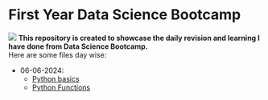 # First Year Data Science Bootcamp
![](https://www.inteliment.com/wp-content/uploads/2021/05/37-The-Techniques-Team-and-Tools-for-Effective-Data-Science.jpg)
**This repository is created to showcase the daily revision and learning I have done from Data Science Bootcamp.**
<br>
Here are some files day wise:
- 06-06-2024:
    - [Python basics](06-06-2024/Python_basics.py)
    - [Python Functions](06-06-2024/Python_functions.py)
